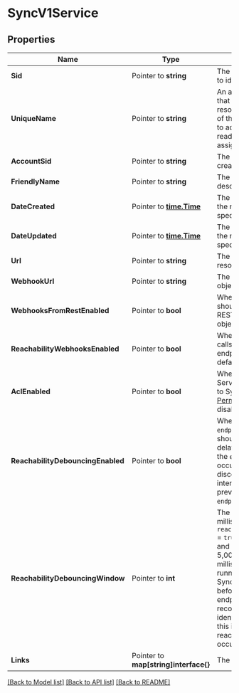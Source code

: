 # SyncV1Service

## Properties

Name | Type | Description | Notes
------------ | ------------- | ------------- | -------------
**Sid** | Pointer to **string** | The unique string that we created to identify the Service resource. |
**UniqueName** | Pointer to **string** | An application-defined string that uniquely identifies the resource. It can be used in place of the resource's `sid` in the URL to address the resource. It is a read-only property, it cannot be assigned using REST API. |
**AccountSid** | Pointer to **string** | The SID of the [Account](https://www.twilio.com/docs/iam/api/account) that created the Service resource. |
**FriendlyName** | Pointer to **string** | The string that you assigned to describe the resource. |
**DateCreated** | Pointer to [**time.Time**](time.Time.md) | The date and time in GMT when the resource was created specified in [ISO 8601](https://en.wikipedia.org/wiki/ISO_8601) format. |
**DateUpdated** | Pointer to [**time.Time**](time.Time.md) | The date and time in GMT when the resource was last updated specified in [ISO 8601](https://en.wikipedia.org/wiki/ISO_8601) format. |
**Url** | Pointer to **string** | The absolute URL of the Service resource. |
**WebhookUrl** | Pointer to **string** | The URL we call when Sync objects are manipulated. |
**WebhooksFromRestEnabled** | Pointer to **bool** | Whether the Service instance should call `webhook_url` when the REST API is used to update Sync objects. The default is `false`. |
**ReachabilityWebhooksEnabled** | Pointer to **bool** | Whether the service instance calls `webhook_url` when client endpoints connect to Sync. The default is `false`. |
**AclEnabled** | Pointer to **bool** | Whether token identities in the Service must be granted access to Sync objects by using the [Permissions](https://www.twilio.com/docs/sync/api/sync-permissions) resource. It is disabled (false) by default. |
**ReachabilityDebouncingEnabled** | Pointer to **bool** | Whether every `endpoint_disconnected` event should occur after a configurable delay. The default is `false`, where the `endpoint_disconnected` event occurs immediately after disconnection. When `true`, intervening reconnections can prevent the `endpoint_disconnected` event. |
**ReachabilityDebouncingWindow** | Pointer to **int** | The reachability event delay in milliseconds if `reachability_debouncing_enabled` = `true`.  Must be between 1,000 and 30,000 and defaults to 5,000. This is the number of milliseconds after the last running client disconnects, and a Sync identity is declared offline, before `webhook_url` is called, if all endpoints remain offline. A reconnection from the same identity by any endpoint during this interval prevents the reachability event from occurring. |[default to 0]
**Links** | Pointer to **map[string]interface{}** | The URLs of related resources. |

[[Back to Model list]](../README.md#documentation-for-models) [[Back to API list]](../README.md#documentation-for-api-endpoints) [[Back to README]](../README.md)


